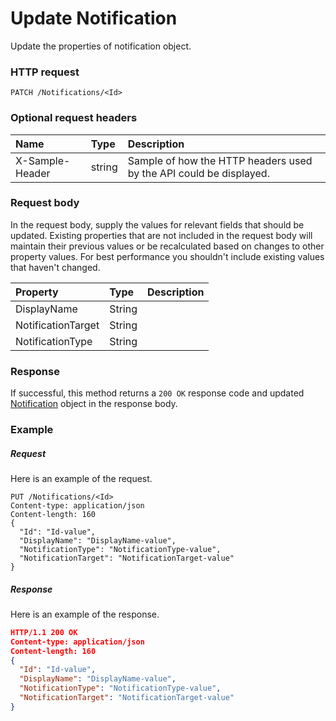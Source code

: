 # Update Notification

Update the properties of notification object.
### HTTP request
```http
PATCH /Notifications/<Id>
```
### Optional request headers
| Name       | Type | Description|
|:-----------|:------|:----------|
| X-Sample-Header  | string  | Sample of how the HTTP headers used by the API could be displayed.|

### Request body
In the request body, supply the values for relevant fields that should be updated. Existing properties that are not included in the request body will maintain their previous values or be recalculated based on changes to other property values. For best performance you shouldn't include existing values that haven't changed.

| Property	   | Type	|Description|
|:---------------|:--------|:----------|
|DisplayName|String||
|NotificationTarget|String||
|NotificationType|String||

### Response
If successful, this method returns a `200 OK` response code and updated [Notification](../resources/notification.md) object in the response body.
### Example
##### Request
Here is an example of the request.
```http
PUT /Notifications/<Id>
Content-type: application/json
Content-length: 160
{
  "Id": "Id-value",
  "DisplayName": "DisplayName-value",
  "NotificationType": "NotificationType-value",
  "NotificationTarget": "NotificationTarget-value"
}
```
##### Response
Here is an example of the response.
```json
HTTP/1.1 200 OK
Content-type: application/json
Content-length: 160
{
  "Id": "Id-value",
  "DisplayName": "DisplayName-value",
  "NotificationType": "NotificationType-value",
  "NotificationTarget": "NotificationTarget-value"
}
```

<!-- uuid: 768742d1-6770-4f72-af87-0c8b3ff061c7
2015-10-12 21:30:00 UTC -->